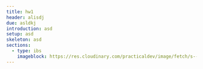```yaml
---
title: hw1
header: alisdj
due: asldkj
introduction: asd
setup: asd
skeleton: asd
sections:
  - type: ibs
    imageblock: https://res.cloudinary.com/practicaldev/image/fetch/s--FfgvIt6e--/c_imagga_scale,f_auto,fl_progressive,h_420,q_auto,w_1000/https://thepracticaldev.s3.amazonaws.com/i/xmz4txad3shjnj04knvt.png
---
```

